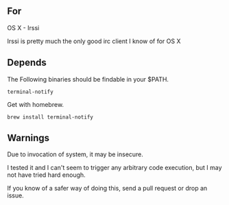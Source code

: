 For
---

OS X - Irssi

Irssi is pretty much the only good irc client I know of for OS X

Depends
-------

The Following binaries should be findable in your \$PATH.

    terminal-notify

Get with homebrew.
    
    brew install terminal-notify

Warnings
--------

Due to invocation of system, it may be insecure.

I tested it and I can't seem to trigger any arbitrary code execution, but I may not have tried hard enough.

If you know of a safer way of doing this, send a pull request or drop an issue.

